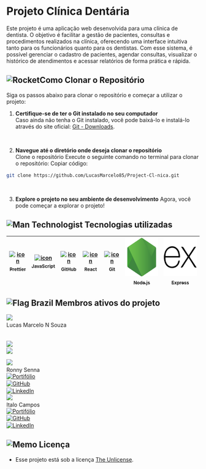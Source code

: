 # Projeto Clínica Dentária

Este projeto é uma aplicação web desenvolvida para uma clínica de dentista. O objetivo é facilitar a gestão de pacientes, consultas e procedimentos realizados na clínica, oferecendo uma interface intuitiva tanto para os funcionários quanto para os dentistas. Com esse sistema, é possível gerenciar o cadastro de pacientes, agendar consultas, visualizar o histórico de atendimentos e acessar relatórios de forma prática e rápida.

##  <img src="https://raw.githubusercontent.com/Tarikul-Islam-Anik/Telegram-Animated-Emojis/main/Travel%20and%20Places/Rocket.webp" alt="Rocket" width="25" height="25" />Como Clonar o Repositório

Siga os passos abaixo para clonar o repositório e começar a utilizar o projeto:

1. **Certifique-se de ter o Git instalado no seu computador**  
   Caso ainda não tenha o Git instalado, você pode baixá-lo e instalá-lo através do site oficial: [Git - Downloads](https://git-scm.com/).
<br>

2. **Navegue até o diretório onde deseja clonar o repositório**  
 Clone o repositório
Execute o seguinte comando no terminal para clonar o repositório:
Copiar código:
```bash
git clone https://github.com/LucasMarcelo85/Project-Cl-nica.git
```
<br>

3. **Explore o projeto no seu ambiente de desenvolvimento**
Agora, você pode começar a explorar o projeto!

 

## <img src="https://raw.githubusercontent.com/Tarikul-Islam-Anik/Telegram-Animated-Emojis/main/People/Man%20Technologist.webp" alt="Man Technologist" width="25" height="25" /> Tecnologias utilizadas


| [<img src="https://techstack-generator.vercel.app/prettier-icon.svg" alt="icon" width="100" height="100" /> <br> <sub> Prettier </sub>](https://prettier.io/) | [<img src="https://techstack-generator.vercel.app/js-icon.svg" alt="icon" width="100" height="100" /> <br> <sub> JavaScript </sub>](https://developer.mozilla.org/pt-BR/docs/Web/JavaScript) | [<img src="https://techstack-generator.vercel.app/github-icon.svg" alt="icon" width="100" height="100" /> <br> <sub> GitHub </sub>](https://github.com) | [<img src="https://techstack-generator.vercel.app/react-icon.svg" alt="icon" width="100" height="100" /> <br> <sub> React </sub>](https://react.dev) | [<img src="https://media.tenor.com/F_aIpdp3hEwAAAAi/git-github.gif" alt="icon" width="150" height="100" /> <br> <sub> Git </sub>](https://git-scm.com) | [<img src="https://raw.githubusercontent.com/devicons/devicon/master/icons/nodejs/nodejs-original.svg" alt="icon" width="100" height="100" /> <br> <sub> Node.js </sub>](https://nodejs.org/) | [<img src="https://raw.githubusercontent.com/devicons/devicon/master/icons/express/express-original.svg" alt="icon" width="100" height="100" /> <br> <sub> Express </sub>](https://expressjs.com/) |
| :-----------------------------------------------------------------------------------------------------------------------------------------------------------: | :------------------------------------------------------------------------------------------------------------------------------------------------------------------------------------------: | :------------------------------------------------------------------------------------------------------------------------------------------------------------------------------: | :--------------------------------------------------------------------------------------------------------------------------------------------------: | :----------------------------------------------------------------------------------------------------------------------------------------------------: | :----------------------------------------------------------------------------------------------------------------------------------------------------: | :------------------------------------------------------------------------------------------------------------------------------------------------------------------: |

## <img src="https://raw.githubusercontent.com/Tarikul-Islam-Anik/Telegram-Animated-Emojis/main/Flags/Flag%20Brazil.webp" alt="Flag Brazil" width="25" height="25" /> Membros ativos do projeto                                                                                                                                                                                                                                                                                                                                                                                                                                                                                                                                                                                                                                                                                       

 [<img src="https://github.com/LucasMarcelo85.png" height="90px">](https://github.com/LucasMarcelo85)  <br>
   Lucas Marcelo N Souza  <div > <a href="https://dev-marcelo.vercel.app/" target="_blank"><img alt="" src="https://img.shields.io/badge/Portfolio-000?logo=vercel&logoColor=yellow&style=for-the-badge" style="vertical-align:center" width="120" /></a> <br> [<img src="https://img.shields.io/badge/-GitHub-black?style=for-the-badge&logo=github&logoColor=white" align="center" width="120"/>](https://github.com/LucasMarcelo85) <br> <a href="https://www.linkedin.com/in/marcelo-souza-882aab316" target="_blank" align="center" width="120"><img src="https://img.shields.io/badge/-LinkedIn-%230077B5?style=for-the-badge&logo=linkedin&logoColor=white" target="_blank" align="center" width="120"></a> </div> 


   
<div > 
    <img src="https://github.com/ronnysenna.png" height="90px">
    <br> Ronny Senna<br>
    <a href="" target="_blank"><img alt="Portifólio" src="https://img.shields.io/badge/Portfolio-000?logo=vercel&logoColor=yellow&style=for-the-badge" style="vertical-align:center" width="120" /></a>
   <br>
   <a href="https://github.com/ronnysenna"target="_blank"><img alt="GitHub" src="https://img.shields.io/badge/-GitHub-black?style=for-the-badge&logo=github&logoColor=white" align="center" width="120"/> 
   <br>
   <a href="https://www.linkedin.com/in/ronielle-sena-510559199" target="_blank" align="center" width="120"><img alt="LinkedIn" src="https://img.shields.io/badge/-LinkedIn-%230077B5?style=for-the-badge&logo=linkedin&logoColor=white" target="_blank" align="center" width="120"></a> 
      <br>
 </div> 

 <div > 
    <img src="https://github.com/italocampo.png" height="90px">
    <br> Italo Campos<br>
    <a href="" target="_blank"><img alt="Portifólio" src="https://img.shields.io/badge/Portfolio-000?logo=vercel&logoColor=yellow&style=for-the-badge" style="vertical-align:center" width="120" /></a>
   <br>
   <a href="https://github.com/italocampo" target="_blank"><img alt="GitHub" src="https://img.shields.io/badge/-GitHub-black?style=for-the-badge&logo=github&logoColor=white" align="center" width="120"/> 
   <br>
   <a href="https://www.linkedin.com/in/italo-campos-70850a306?utm_source=share&utm_campaign=share_via&utm_content=profile&utm_medium=ios_app" target="_blank" align="center" width="120"><img alt="LinkedIn" src="https://img.shields.io/badge/-LinkedIn-%230077B5?style=for-the-badge&logo=linkedin&logoColor=white" target="_blank" align="center" width="120"></a> 
      <br>
 </div> 





## <img src="https://raw.githubusercontent.com/Tarikul-Islam-Anik/Telegram-Animated-Emojis/main/Objects/Memo.webp" alt="Memo" width="25" height="25" /> Licença

-   Esse projeto está sob a licença [The Unlicense](./LICENSE.txt).




